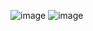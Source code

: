 ![image](https://user-images.githubusercontent.com/95627071/214840135-c61d9458-258f-4fcd-bd14-f890d2fb5947.png) ![image](https://user-images.githubusercontent.com/95627071/214840178-ebf0796f-c19a-42d4-b63e-3fd9d43f4e42.png)
